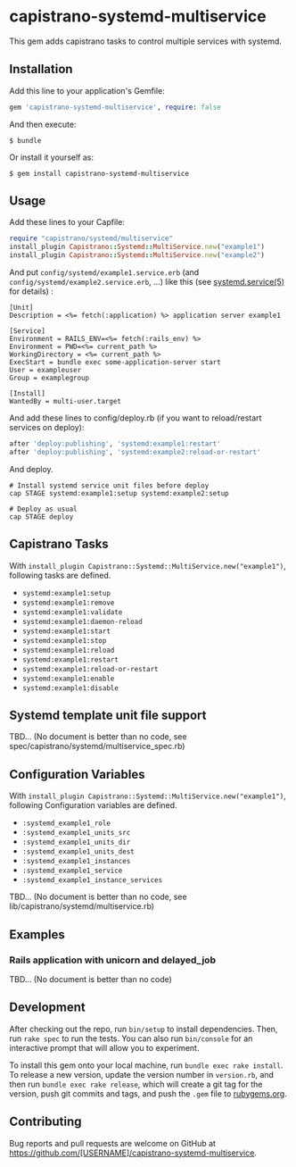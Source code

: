 # capistrano-systemd-multiservice

This gem adds capistrano tasks to control multiple services with systemd.

## Installation

Add this line to your application's Gemfile:

```ruby
gem 'capistrano-systemd-multiservice', require: false
```

And then execute:

    $ bundle

Or install it yourself as:

    $ gem install capistrano-systemd-multiservice

## Usage

Add these lines to your Capfile:

```ruby
require "capistrano/systemd/multiservice"
install_plugin Capistrano::Systemd::MultiService.new("example1")
install_plugin Capistrano::Systemd::MultiService.new("example2")
```

And put `config/systemd/example1.service.erb` (and `config/systemd/example2.service.erb`, ...) like this
(see [systemd.service(5)](https://www.freedesktop.org/software/systemd/man/systemd.service.html) for details) :

```
[Unit]
Description = <%= fetch(:application) %> application server example1

[Service]
Environment = RAILS_ENV=<%= fetch(:rails_env) %>
Environment = PWD=<%= current_path %>
WorkingDirectory = <%= current_path %>
ExecStart = bundle exec some-application-server start
User = exampleuser
Group = examplegroup

[Install]
WantedBy = multi-user.target
```

And add these lines to config/deploy.rb (if you want to reload/restart services on deploy):

```ruby
after 'deploy:publishing', 'systemd:example1:restart'
after 'deploy:publishing', 'systemd:example2:reload-or-restart'
```

And deploy.

```shell
# Install systemd service unit files before deploy
cap STAGE systemd:example1:setup systemd:example2:setup

# Deploy as usual
cap STAGE deploy
```

## Capistrano Tasks

With `install_plugin Capistrano::Systemd::MultiService.new("example1")`,
following tasks are defined.

- `systemd:example1:setup`
- `systemd:example1:remove`
- `systemd:example1:validate`
- `systemd:example1:daemon-reload`
- `systemd:example1:start`
- `systemd:example1:stop`
- `systemd:example1:reload`
- `systemd:example1:restart`
- `systemd:example1:reload-or-restart`
- `systemd:example1:enable`
- `systemd:example1:disable`

## Systemd template unit file support

TBD... (No document is better than no code, see spec/capistrano/systemd/multiservice\_spec.rb)

## Configuration Variables

With `install_plugin Capistrano::Systemd::MultiService.new("example1")`,
following Configuration variables are defined.

- `:systemd_example1_role`
- `:systemd_example1_units_src`
- `:systemd_example1_units_dir`
- `:systemd_example1_units_dest`
- `:systemd_example1_instances`
- `:systemd_example1_service`
- `:systemd_example1_instance_services`

TBD... (No document is better than no code, see lib/capistrano/systemd/multiservice.rb)

## Examples

### Rails application with unicorn and delayed\_job

TBD... (No document is better than no code)

## Development

After checking out the repo, run `bin/setup` to install dependencies. Then, run `rake spec` to run the tests. You can also run `bin/console` for an interactive prompt that will allow you to experiment.

To install this gem onto your local machine, run `bundle exec rake install`. To release a new version, update the version number in `version.rb`, and then run `bundle exec rake release`, which will create a git tag for the version, push git commits and tags, and push the `.gem` file to [rubygems.org](https://rubygems.org).

## Contributing

Bug reports and pull requests are welcome on GitHub at https://github.com/[USERNAME]/capistrano-systemd-multiservice.

